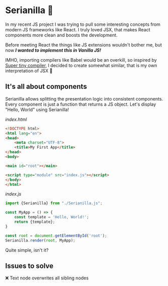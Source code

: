 # Serianilla 🍦

In my recent JS project I was trying to pull some interesting concepts 
from modern JS frameworks like React. I truly loved JSX, that makes React 
components more clean and boosts the development.

Before meeting React the things like JS extensions wouldn't bother me, but now 
**_I wanted to implement this in Vanilla JS!_**

IMHO, importing compilers like Babel would be an overkill, so inspired by 
[Super tiny compiler](https://github.com/jamiebuilds/the-super-tiny-compiler), 
I decided to create somewhat similar, that is my own interpretation of JSX 🙂

## It's all about components

Serianilla allows splitting the presentation logic into consistent components.
Every component is just a function that returns a JS object. Let's display "Hello, World"
using Serianilla!

_index.html_
```html
<!DOCTYPE html>
<html lang="en">
<head>
    <meta charset="UTF-8">
    <title>My First App</title>
</head>
<body>

<main id="root"></main>

<script type="module" src="index.js"></script>
</body>
</html>
```

_index.js_
```js
import {Serianilla} from "./Serianilla.js";

const MyApp = () => {
    const template = 'Hello, World!';
    return {template};
}

const root = document.getElementById('root');
Serianilla.render(root, MyApp);
```

Quite simple, isn't it?

## Issues to solve
❌ Text node overwrites all sibling nodes 